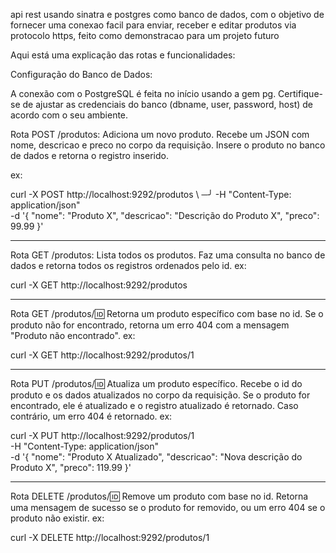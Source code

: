 api rest usando sinatra e postgres como banco de dados, com o objetivo de fornecer uma conexao facil para enviar, receber e editar produtos via protocolo https, feito como demonstracao para um projeto futuro



Aqui está uma explicação das rotas e funcionalidades:

Configuração do Banco de Dados:

A conexão com o PostgreSQL é feita no início usando a gem pg.
Certifique-se de ajustar as credenciais do banco (dbname, user, password, host) de acordo com o seu ambiente.

Rota POST /produtos:
Adiciona um novo produto.
Recebe um JSON com nome, descricao e preco no corpo da requisição.
Insere o produto no banco de dados e retorna o registro inserido.

ex:

curl -X POST http://localhost:9292/produtos \                                                                     ─╯
-H "Content-Type: application/json" \
-d '{
  "nome": "Produto X",
  "descricao": "Descrição do Produto X",
  "preco": 99.99
}'

----------------------------------------------------------------------------------------------------------------------------
Rota GET /produtos:
Lista todos os produtos.
Faz uma consulta no banco de dados e retorna todos os registros ordenados pelo id.
ex:

curl -X GET http://localhost:9292/produtos

----------------------------------------------------------------------------------------------------------------------------
Rota GET /produtos/:id:
Retorna um produto específico com base no id.
Se o produto não for encontrado, retorna um erro 404 com a mensagem "Produto não encontrado".
ex:

curl -X GET http://localhost:9292/produtos/1

----------------------------------------------------------------------------------------------------------------------------
Rota PUT /produtos/:id:
Atualiza um produto específico.
Recebe o id do produto e os dados atualizados no corpo da requisição.
Se o produto for encontrado, ele é atualizado e o registro atualizado é retornado. Caso contrário, um erro 404 é retornado.
ex: 

curl -X PUT http://localhost:9292/produtos/1 \
-H "Content-Type: application/json" \
-d '{
  "nome": "Produto X Atualizado",
  "descricao": "Nova descrição do Produto X",
  "preco": 119.99
}'

----------------------------------------------------------------------------------------------------------------------------
Rota DELETE /produtos/:id:
Remove um produto com base no id.
Retorna uma mensagem de sucesso se o produto for removido, ou um erro 404 se o produto não existir.
ex:

curl -X DELETE http://localhost:9292/produtos/1
